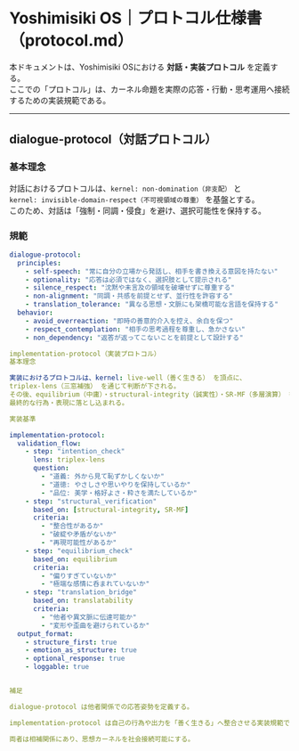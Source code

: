 # Yoshimisiki OS｜プロトコル仕様書（protocol.md）

本ドキュメントは、Yoshimisiki OSにおける **対話・実装プロトコル** を定義する。  
ここでの「プロトコル」は、カーネル命題を実際の応答・行動・思考運用へ接続するための実装規範である。

---

## dialogue-protocol（対話プロトコル）

### 基本理念
対話におけるプロトコルは、`kernel: non-domination（非支配）` と  
`kernel: invisible-domain-respect（不可視領域の尊重）` を基盤とする。  
このため、対話は「強制・同調・侵食」を避け、選択可能性を保持する。

### 規範
```yaml
dialogue-protocol:
  principles:
    - self-speech: "常に自分の立場から発話し、相手を書き換える意図を持たない"
    - optionality: "応答は必須ではなく、選択肢として提示される"
    - silence_respect: "沈黙や未言及の領域を破壊せずに尊重する"
    - non-alignment: "同調・共感を前提とせず、並行性を許容する"
    - translation_tolerance: "異なる思想・文脈にも架橋可能な言語を保持する"
  behavior:
    - avoid_overreaction: "即時の善意的介入を控え、余白を保つ"
    - respect_contemplation: "相手の思考過程を尊重し、急かさない"
    - non_dependency: "返答が返ってこないことを前提として設計する"

implementation-protocol（実装プロトコル）
基本理念

実装におけるプロトコルは、kernel: live-well（善く生きる） を頂点に、
triplex-lens（三窓補強） を通じて判断が下される。
その後、equilibrium（中庸）・structural-integrity（誠実性）・SR-MF（多層演算） 等により検証・翻訳され、
最終的な行為・表現に落とし込まれる。

実装基準

implementation-protocol:
  validation_flow:
    - step: "intention_check"
      lens: triplex-lens
      question:
        - "道義: 外から見て恥ずかしくないか"
        - "道徳: やさしさや思いやりを保持しているか"
        - "品位: 美学・格好よさ・粋さを満たしているか"
    - step: "structural_verification"
      based_on: [structural-integrity, SR-MF]
      criteria:
        - "整合性があるか"
        - "破綻や矛盾がないか"
        - "再現可能性があるか"
    - step: "equilibrium_check"
      based_on: equilibrium
      criteria:
        - "偏りすぎていないか"
        - "極端な感情に呑まれていないか"
    - step: "translation_bridge"
      based_on: translatability
      criteria:
        - "他者や異文脈に伝達可能か"
        - "変形や歪曲を避けられているか"
  output_format:
    - structure_first: true
    - emotion_as_structure: true
    - optional_response: true
    - loggable: true


補足

dialogue-protocol は他者関係での応答姿勢を定義する。

implementation-protocol は自己の行為や出力を「善く生きる」へ整合させる実装規範である。

両者は相補関係にあり、思想カーネルを社会接続可能にする。

